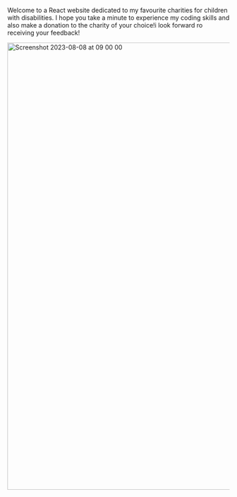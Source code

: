 Welcome to a React website dedicated to my favourite charities for children with disabilities. I hope you take a minute to experience my coding skills and also make a donation to the charity of your choice!i look forward ro receiving your feedback! 

<img width="1012" alt="Screenshot 2023-08-08 at 09 00 00" src="https://github.com/Thaleia/children-charities/assets/42918656/13978a04-f105-4de7-acd1-eb9e76762e1d">
